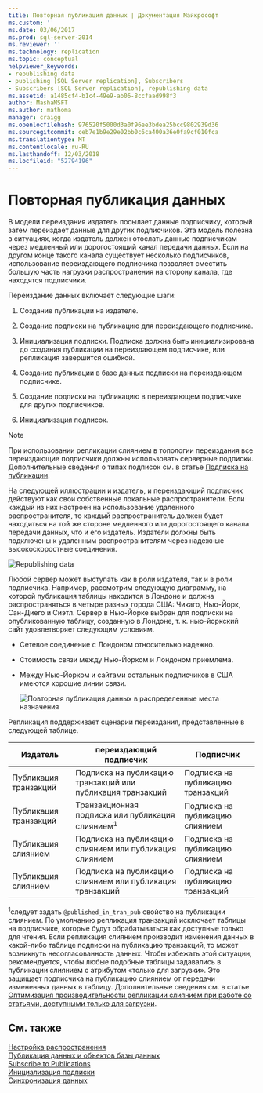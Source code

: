 ```yaml
---
title: Повторная публикация данных | Документация Майкрософт
ms.custom: ''
ms.date: 03/06/2017
ms.prod: sql-server-2014
ms.reviewer: ''
ms.technology: replication
ms.topic: conceptual
helpviewer_keywords:
- republishing data
- publishing [SQL Server replication], Subscribers
- Subscribers [SQL Server replication], republishing data
ms.assetid: a1485cf4-b1c4-49e9-ab06-8ccfaad998f3
author: MashaMSFT
ms.author: mathoma
manager: craigg
ms.openlocfilehash: 976520f5000d3a0f96ee3bdea25bcc9802939d36
ms.sourcegitcommit: ceb7e1b9e29e02bb0c6ca400a36e0fa9cf010fca
ms.translationtype: MT
ms.contentlocale: ru-RU
ms.lasthandoff: 12/03/2018
ms.locfileid: "52794196"
---
```

# <a name="republish-data"></a>Повторная публикация данных
  В модели переиздания издатель посылает данные подписчику, который затем переиздает данные для других подписчиков. Эта модель полезна в ситуациях, когда издатель должен отослать данные подписчикам через медленный или дорогостоящий канал передачи данных. Если на другом конце такого канала существует несколько подписчиков, использование переиздающего подписчика позволяет сместить большую часть нагрузки распространения на сторону канала, где находятся подписчики.  
  
 Переиздание данных включает следующие шаги:  
  
1.  Создание публикации на издателе.  
  
2.  Создание подписки на публикацию для переиздающего подписчика.  
  
3.  Инициализация подписки. Подписка должна быть инициализирована до создания публикации на переиздающем подписчике, или репликация завершится ошибкой.  
  
4.  Создание публикации в базе данных подписки на переиздающем подписчике.  
  
5.  Создание подписки на публикацию в переиздающем подписчике для других подписчиков.  
  
6.  Инициализация подписок.  
  
> [!NOTE]  
>  При использовании репликации слиянием в топологии переиздания все переиздающие подписчики должны использовать серверные подписки. Дополнительные сведения о типах подписок см. в статье [Подписка на публикации](subscribe-to-publications.md).  
  
 На следующей иллюстрации и издатель, и переиздающий подписчик действуют как свои собственные локальные распространители. Если каждый из них настроен на использование удаленного распространителя, то каждый распространитель должен будет находиться на той же стороне медленного или дорогостоящего канала передачи данных, что и его издатель. Издатели должны быть подключены к удаленным распространителям через надежные высокоскоростные соединения.  
  
 ![Republishing data](media/repl-06a.gif "Republishing data")  
  
 Любой сервер может выступать как в роли издателя, так и в роли подписчика. Например, рассмотрим следующую диаграмму, на которой публикация таблицы находится в Лондоне и должна распространяться в четыре разных города США: Чикаго, Нью-Йорк, Сан-Диего и Сиэтл. Сервер в Нью-Йорке выбран для подписки на опубликованную таблицу, созданную в Лондоне, т. к. нью-йоркский сайт удовлетворяет следующим условиям.  
  
-   Сетевое соединение с Лондоном относительно надежно.  
  
-   Стоимость связи между Нью-Йорком и Лондоном приемлема.  
  
-   Между Нью-Йорком и сайтами остальных подписчиков в США имеются хорошие линии связи.  
  
     ![Повторная публикация данных в распределенные места назначения](media/repl-06.gif "Повторная публикация данных в распределенные места назначения")  
  
 Репликация поддерживает сценарии переиздания, представленные в следующей таблице.  
  
|Издатель|переиздающий подписчик|Подписчик|  
|---------------|---------------------------|----------------|  
|Публикация транзакций|Подписка на публикацию транзакций или публикация транзакций|Подписка на публикацию транзакций|  
|Публикация транзакций|Транзакционная подписка или публикация слиянием<sup>1</sup>|Подписка на публикацию слиянием|  
|Публикация слиянием|Подписка на публикацию слиянием или публикация слиянием|Подписка на публикацию слиянием|  
|Публикация слиянием|Подписка на публикацию слиянием или публикация транзакций|Подписка на публикацию транзакций|  
  
 <sup>1</sup>следует задать `@published_in_tran_pub` свойство на публикации слиянием. По умолчанию репликация транзакций исключает таблицы на подписчике, которые будут обрабатываться как доступные только для чтения. Если репликация слиянием производит изменения данных в какой-либо таблице подписки на публикацию транзакций, то может возникнуть несогласованность данных. Чтобы избежать этой ситуации, рекомендуется, чтобы любые подобные таблицы задавались в публикации слиянием с атрибутом «только для загрузки». Это защищает подписчика на публикацию слиянием от передачи измененных данных в таблицу. Дополнительные сведения см. в статье [Оптимизация производительности репликации слиянием при работе со статьями, доступными только для загрузки](merge/optimize-merge-replication-performance-with-download-only-articles.md).  
  
## <a name="see-also"></a>См. также  
 [Настройка распространения](configure-distribution.md)   
 [Публикация данных и объектов базы данных](publish/publish-data-and-database-objects.md)   
 [Subscribe to Publications](subscribe-to-publications.md)   
 [Инициализация подписки](initialize-a-subscription.md)   
 [Синхронизация данных](synchronize-data.md)  
  
  
